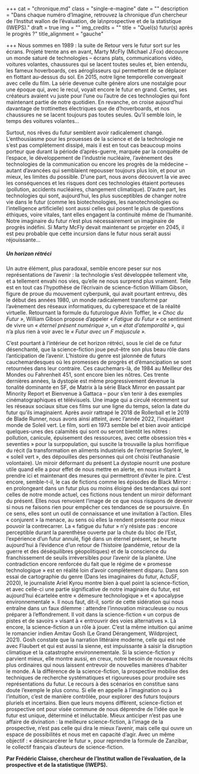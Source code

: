 +++
cat = "chronique.md"
class = "single-e-magine"
date = ""
description = "Dans chaque numéro d’Imagine, retrouvez la chronique d’un chercheur de l’Institut wallon de l’évaluation, de la\nprospective et de la statistique (IWEPS)."
draft = true
img = ""
img_credits = ""
title = "Quel(s) futur(s) après le progrès ?"
title_alignment = "gauche"

+++
Nous sommes en 1989 : la suite de Retour vers le futur sort sur les écrans. Projeté trente ans en avant, Marty McFly (Michael J.Fox) découvre un monde saturé de technologies – écrans plats, communications vidéo, voitures volantes, chaussures qui se lacent toutes seules et, bien entendu, les fameux hoverboards, ces aéroglisseurs qui permettent de se déplacer en flottant au-dessus du sol. En 2015, notre ligne temporelle convergeait avec celle du film. La série devenue culte génère alors une nostalgie pour une époque qui, avec le recul, voyait encore le futur en grand. Certes, ses créateurs avaient vu juste pour l’une ou l’autre de ces technologies qui font maintenant partie de notre quotidien. En revanche, on croise aujourd’hui davantage de trottinettes électriques que de d’hoverboards, et nos chaussures ne se lacent toujours pas toutes seules. Qu’il semble loin, le temps des voitures volantes… 

Surtout, nos rêves du futur semblent avoir radicalement changé. L’enthousiasme pour les prouesses de la science et de la technologie ne s’est pas complètement dissipé, mais il est en tout cas beaucoup moins porteur que durant la période d’après-guerre, marquée par la conquête de l’espace, le développement de l’industrie nucléaire, l’avènement des technologies de la communication ou encore les progrès de la médecine – autant d’avancées qui semblaient repousser toujours plus loin, et pour un mieux, les limites du possible. D’une part, nous avons découvert la vie avec les conséquences et les risques dont ces technologies étaient porteuses (pollution, accidents nucléaires, changement climatique). D’autre part, les technologies qui sont, aujourd’hui, les plus susceptibles de changer notre vie dans le futur (comme les biotechnologies, les nanotechnologies ou l’intelligence artificielle) sont aussi celles qui posent le plus de questions éthiques, voire vitales, tant elles engagent la continuité même de l’humanité. Notre imaginaire du futur n’est plus nécessairement un imaginaire de progrès indéfini. Si Marty McFly devait maintenant se projeter en 2045, il est peu probable que cette incursion dans le futur nous serait aussi réjouissante… 

##### Un horizon rétréci 

Un autre élément, plus paradoxal, semble encore peser sur nos représentations de l’avenir : la technologie s’est développée tellement vite, et a tellement envahi nos vies, qu’elle ne nous surprend plus vraiment. Telle est en tout cas l’hypothèse de l’écrivain de science-fiction William Gibson, figure de proue du mouvement cyberpunk, qui avait pourtant entrevu, dès le début des années 1980, un monde radicalement transformé par l’avènement des réseaux informatiques, du cyberespace et de la réalité virtuelle. Retournant la formule du futurologue Alvin Toffler, le _« Choc du Futur »_, William Gibson propose d’appeler _« Fatigue du Futur »_ ce sentiment de vivre un _« éternel présent numérique »_, un _« état d’atemporalité »_, qui n’a plus rien à voir avec le _« Futur avec un F majuscule »._ 

C’est pourtant à l’intérieur de cet horizon rétréci, sous le ciel de ce futur désenchanté, que la science-fiction joue peut-être son plus beau rôle dans l’anticipation de l’avenir. L’histoire du genre est jalonnée de futurs cauchemardesques où les promesses de progrès et d’émancipation se sont retournées dans leur contraire. Ces cauchemars-là, de 1984 au Meilleur des Mondes ou Fahrenheit 451, sont encore bien les nôtres. Ces trente dernières années, la dystopie est même progressivement devenue la tonalité dominante en SF, de Matrix à la série Black Mirror en passant par Minority Report et Bienvenue à Gattaca – pour s’en tenir à des exemples cinématographiques et télévisuels. Une image qui a circulé récemment sur les réseaux sociaux situe ces films sur une ligne du temps, selon la date du futur qu’ils imaginaient. Après avoir rattrapé le 2018 de Rollerball et le 2019 de Blade Runner, nous avons ainsi atteint, avec l’année 2022, l’inquiétant monde de Soleil vert. Le film, sorti en 1973 semble bel et bien avoir anticipé quelques-unes des calamités qui sont ou seront bientôt les nôtres : pollution, canicule, épuisement des ressources, avec cette obsession très « seventies » pour la surpopulation, qui suscite la trouvaille la plus horrifique du récit (la transformation en aliments industriels de l’entreprise Soylent, le « soleil vert », des dépouilles des personnes qui ont choisi l’euthanasie volontaire). Un miroir déformant du présent La dystopie nourrit une posture utile quand elle a pour effet de nous mettre en alerte, en nous invitant à prendre ici et maintenant des mesures qui permettront d’éviter le pire. C’est encore, semble-t-il, le cas de fictions comme les épisodes de Black Mirror : en prolongeant dans un futur plus ou moins éloigné des tendances qui sont celles de notre monde actuel, ces fictions nous tendent un miroir déformant du présent. Elles nous renvoient l’image de ce que nous risquons de devenir si nous ne faisons rien pour empêcher ces tendances de se poursuivre. En ce sens, elles sont un outil de connaissance et une invitation à l’action. Elles « conjurent » la menace, au sens où elles la rendent présente pour mieux pouvoir la contrecarrer. La « fatigue du futur » n’y résiste pas : encore perceptible durant la parenthèse ouverte par la chute du bloc de l’Est, l’expérience d’un futur annulé, figé dans un éternel présent, se heurte aujourd’hui à l’évidence d’un retour de l’histoire (pandémie, retour de la guerre et des déséquilibres géopolitiques) et de la conscience du franchissement de seuils irréversibles pour l’avenir de la planète. Une contradiction encore renforcée du fait que le régime de « promesse technologique » est en réalité loin d’avoir complètement disparu. Dans son essai de cartographie du genre (Dans les imaginaires du futur, ActuSF, 2020), le journaliste Ariel Kyrou montre bien à quel point la science-fiction, et avec celle-ci une partie significative de notre imaginaire du futur, est aujourd’hui écartelée entre « démesure technologique » et « apocalypse environnementale ». Il nous faut, dit-il, sortir de cette sidération qui nous entraîne dans un faux dilemme : attendre l’innovation miraculeuse ou nous préparer à l’effondrement. Il voit dans la science-fiction « un corpus de pistes et de savoirs » visant à « entrouvrir des voies alternatives ». Là encore, la science-fiction a un rôle à jouer. C’est la même intuition qui anime le romancier indien Amitav Gosh (Le Grand Dérangement, Wildproject, 2021). Gosh constate que la narration littéraire moderne, celle qui est née avec Flaubert et qui est aussi la sienne, est impuissante à saisir la disruption climatique et la catastrophe environnementale. Si la science-fiction y parvient mieux, elle montre aussi, en creux, notre besoin de nouveaux récits plus ordinaires qui nous laissent entrevoir de nouvelles manières d’habiter le monde. A la différence de la science-fiction, la prospective mobilise des techniques de recherche systématiques et rigoureuses pour produire ses représentations du futur. Le recours à des scénarios en constitue sans doute l’exemple le plus connu. Si elle en appelle à l’imagination ou à l’intuition, c’est de manière contrôlée, pour explorer des futurs toujours pluriels et incertains. Bien que leurs moyens diffèrent, science-fiction et prospective ont pour visée commune de nous déprendre de l’idée que le futur est unique, déterminé et inéluctable. Mieux anticiper n’est pas une affaire de divination : la meilleure science-fiction, à l’image de la prospective, n’est pas celle qui dira le mieux l’avenir, mais celle qui ouvre un espace de possibilités et nous met en capacité d’agir. Avec un même objectif : « désincarcérer le futur », pour reprendre la formule de Zanzibar, le collectif français d’auteurs de science-fiction.

**Par Frédéric Claisse, chercheur de l’Institut wallon de l’évaluation, de la prospective et de la statistique (IWEPS).**